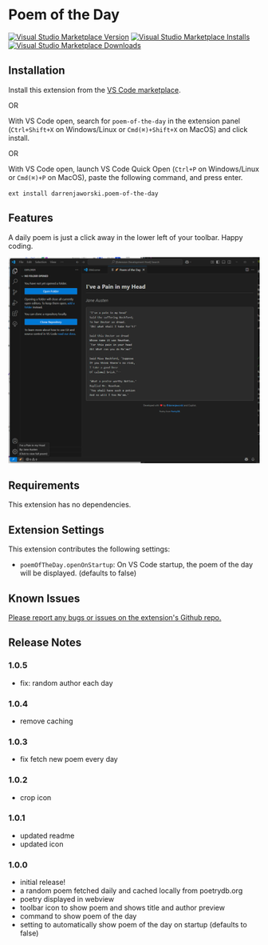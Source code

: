 # Poem of the Day

[![Visual Studio Marketplace Version](https://img.shields.io/visual-studio-marketplace/v/darrenjaworski.poem-of-the-day?color=blue&logo=visual-studio)](https://marketplace.visualstudio.com/items?itemName=darrenjaworski.poem-of-the-day&WT.mc_id=darrenjaworski)
[![Visual Studio Marketplace Installs](https://img.shields.io/visual-studio-marketplace/i/darrenjaworski.poem-of-the-day?logo=visualstudio)](https://marketplace.visualstudio.com/items?itemName=darrenjaworski.poem-of-the-day&WT.mc_id=darrenjaworski)
[![Visual Studio Marketplace Downloads](https://img.shields.io/visual-studio-marketplace/d/darrenjaworski.poem-of-the-day?logo=visualstudio)](https://marketplace.visualstudio.com/items?itemName=darrenjaworski.poem-of-the-day&WT.mc_id=darrenjaworski)

## Installation

Install this extension from the [VS Code marketplace](https://marketplace.visualstudio.com/items?itemName=DarrenJaworski.poem-of-the-day).

OR

With VS Code open, search for `poem-of-the-day` in the extension panel (`Ctrl+Shift+X` on Windows/Linux or `Cmd(⌘)+Shift+X` on MacOS) and click install.

OR

With VS Code open, launch VS Code Quick Open (`Ctrl+P` on Windows/Linux or `Cmd(⌘)+P` on MacOS), paste the following command, and press enter.

`ext install darrenjaworski.poem-of-the-day`

## Features

A daily poem is just a click away in the lower left of your toolbar. Happy coding.

![Poem of the Day Preview](https://raw.githubusercontent.com/darrenjaworski/poem-of-the-day/refs/heads/main/poem-of-the-day-preview.png)

## Requirements

This extension has no dependencies.

## Extension Settings

This extension contributes the following settings:

* `poemOfTheDay.openOnStartup`: On VS Code startup, the poem of the day will be displayed. (defaults to false)

## Known Issues

[Please report any bugs or issues on the extension's Github repo.](https://github.com/darrenjaworski/poem-of-the-day/issues/new)

## Release Notes

### 1.0.5

- fix: random author each day

### 1.0.4

- remove caching

### 1.0.3

- fix fetch new poem every day

### 1.0.2

- crop icon

### 1.0.1

- updated readme
- updated icon

### 1.0.0

- initial release!
- a random poem fetched daily and cached locally from poetrydb.org
- poetry displayed in webview
- toolbar icon to show poem and shows title and author preview
- command to show poem of the day
- setting to automatically show poem of the day on startup (defaults to false)
